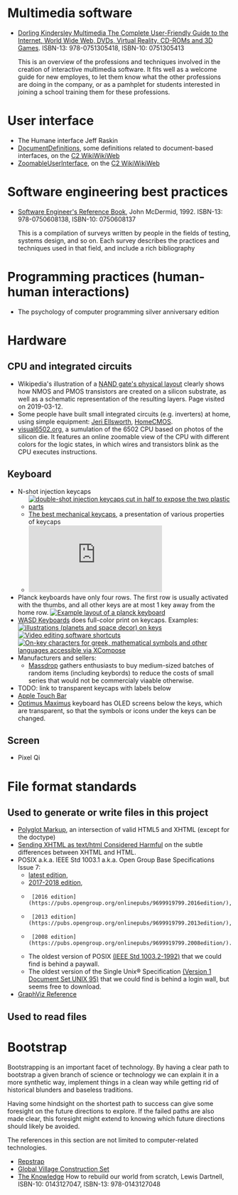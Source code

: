 # Multimedia software

* [Dorling Kindersley Multimedia The Complete User-Friendly Guide to the Internet, World Wide Web, DVDs, Virtual Reality, CD-ROMs and 3D Games](https://isbnsearch.com/isbn/9780751305418).
  ISBN-13: 978-0751305418, ISBN-10: 0751305413
  
  This is an overview of the professions and techniques involved in the creation of interactive multimedia software. It fits well as a welcome guide for new employes, to let them know what the other professions are doing in the company, or as a pamhplet for students interested in joining a school training them for these professions.

# User interface

* The Humane interface Jeff Raskin
* [DocumentDefinitions](https://wiki.c2.com/?DocumentDefinitions), some definitions related to document-based interfaces, on the [C2 WikiWikiWeb](https://wiki.c2.com)
* [ZoomableUserInterface](https://wiki.c2.com/?ZoomableUserInterface), on the [C2 WikiWikiWeb](https://wiki.c2.com)

# Software engineering best practices

* [Software Engineer's Reference Book](https://isbnsearch.com/isbn/9780750608138),
  John McDermid, 1992. ISBN-13: 978-0750608138, ISBN-10: 0750608137

  This is a compilation of surveys written by people in the fields of
  testing, systems design, and so on. Each survey describes the
  practices and techniques used in that field, and include a rich
  bibliography

# Programming practices (human-human interactions)

* The psychology of computer programming silver anniversary edition

# Hardware

## CPU and integrated circuits

* Wikipedia's illustration of a [NAND gate's physical layout](https://en.wikipedia.org/wiki/CMOS#Example:_NAND_gate_in_physical_layout) clearly shows how NMOS and PMOS transistors are created on a silicon substrate, as well as a schematic representation of the resulting layers. Page visited on 2019-03-12.
* Some people have built small integrated circuits (e.g. inverters) at home, using simple equipment: [Jeri Ellsworth](https://hackaday.com/2010/03/10/jeri-makes-integrated-circuits/), [HomeCMOS](https://hackaday.com/2012/07/09/make-your-own-integrated-circuits-at-home/).
* [visual6502.org](http://visual6502.org/), a sumulation of the 6502 CPU based on photos of the silicon die. It features an online zoomable view of the CPU with different colors for the logic states, in which wires and transistors blink as the CPU executes instructions.

## Keyboard

* N-shot injection keycaps
  * [![double-shot injection keycaps cut in half to expose the two plastic parts](https://i.imgur.com/kVQNa.jpg)](https://imgur.com/a/OhRd4)
  * [The best mechanical keycaps](https://blog.wooting.nl/what-are-the-best-mechanical-keyboard-keycaps), a presentation of various properties of keycaps
  * [![Quadruple-shot injection keycap with two colors for the label and transparent plastic for caps lock or scroll lock indicator](https://deskthority.net/download/file.php?id=5573)](https://deskthority.net/viewtopic.php?p=80654#p80654)
* Planck keyboards have only four rows. The first row is usually activated with the thumbs, and all other keys are at most 1 key away from the home row. [![Example layout of a planck keyboard](https://i.imgur.com/cNipMSc.png)](https://i.imgur.com/cNipMSc.png)
* [WASD Keyboards](https://www.wasdkeyboards.com/) does full-color print on keycaps. Examples:
  [![illustrations (planets and space decor) on keys](https://i.imgur.com/F3lgqHJ.jpg)](https://i.imgur.com/F3lgqHJ.jpg)
  [![Video editing software shortcuts](https://66.media.tumblr.com/9e8cbe7747b696822570ce0329f92fa1/tumblr_noo0x0SAcK1u475ako1_1280.jpg)](https://wasdkeyboards.tumblr.com/image/120541521288)
  [![On-key characters for greek, mathematical symbols and other languages accessible via XCompose](https://i.imgur.com/21OoXw0.jpg)](https://imgur.com/a/DpQHW)
* Manufacturers and sellers:
  * [Massdrop](https://www.massdrop.com/) gathers enthusiasts to buy medium-sized batches of random items (including keybords) to reduce the costs of small series that would not be commercialy viaable otherwise.
* TODO: link to transparent keycaps with labels below
* [Apple Touch Bar](https://support.apple.com/en-us/HT207055)
* [Optimus Maximus](https://www.artlebedev.com/optimus/maximus/) keyboard has OLED screens below the keys, which are transparent, so that the symbols or icons under the keys can be changed.

## Screen

* Pixel Qi

# File format standards

## Used to generate or write files in this project

* [Polyglot Markup](https://dev.w3.org/html5/html-polyglot/html-polyglot.html), an intersection of valid HTML5 and XHTML (except for the doctype)
* [Sending XHTML as text/html Considered Harmful](hixie.ch/advocacy/xhtml) on the subtle differences between XHTML and HTML.
* POSIX a.k.a. IEEE Std 1003.1 a.k.a. Open Group Base Specifications Issue 7:
  * [latest edition](https://pubs.opengroup.org/onlinepubs/9699919799/),
  * [2017-2018 edition](https://pubs.opengroup.org/onlinepubs/9699919799.2018edition/),
  *      [2016 edition](https://pubs.opengroup.org/onlinepubs/9699919799.2016edition/),
  *      [2013 edition](https://pubs.opengroup.org/onlinepubs/9699919799.2013edition/),
  *      [2008 edition](https://pubs.opengroup.org/onlinepubs/9699919799.2008edition/).
  * The oldest version of POSIX [(IEEE Std 1003.2-1992)](https://ieeexplore.ieee.org/document/6880751) that we could find is behind a paywall.
  * The oldest version of the Single Unix® Specification [(Version 1 Document Set UNIX 95)](https://publications.opengroup.org/c43x) that we could find is behind a login wall, but seems free to download.
* [GraphViz Reference](https://www.graphviz.org/doc/info/)

## Used to read files

# Bootstrap

Bootstrapping is an important facet of technology. By having a clear
path to bootstrap a given branch of science or technology we can
explain it in a more synthetic way, implement things in a clean way
while getting rid of historical blunders and baseless
traditions.

Having some hindsight on the shortest path to success can give some
foresight on the future directions to explore. If the failed paths are
also made clear, this foresight might extend to knowing which future
directions should likely be avoided.

The references in this section are not limited to computer-related
technologies.

* [Repstrap](https://www.reprap.org/wiki/Category:RepStrap)
* [Global Village Construction Set](https://www.opensourcetechnology.org/gvcs/)
* [The Knowledge](https://isbnsearch.com/isbn/9780143127048) How to rebuild our world from scratch, Lewis Dartnell, ISBN-10: 0143127047, ISBN-13: 978-0143127048